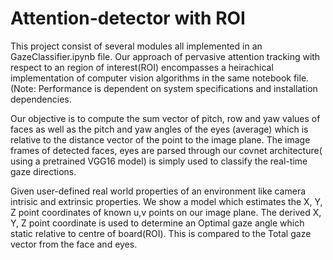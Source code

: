 # Attention-detector with ROI

This project consist of several modules all implemented in an GazeClassifier.ipynb file. 
Our approach of pervasive attention tracking with respect to an region of interest(ROI) encompasses a heirachical implementation of computer vision algorithms in the same notebook file. (Note: Performance is dependent on system specifications and installation dependencies.

Our objective is to compute the sum vector of pitch, row and yaw values of faces as well as the pitch and yaw angles of the eyes (average) which is relative to the distance vector of the point to the image plane. The image frames of detected faces, eyes are parsed through our covnet architecture( using a pretrained VGG16 model) is simply used to classify the real-time gaze directions.

Given user-defined real world properties of an environment like camera intrisic and extrinsic properties.
We show a model which estimates the X, Y, Z point coordinates of known u,v points on our image plane. The derived X, Y, Z point coordinate is used to determine an Optimal gaze angle which static relative to centre of board(ROI). This is compared to the Total gaze vector from the face and eyes.


